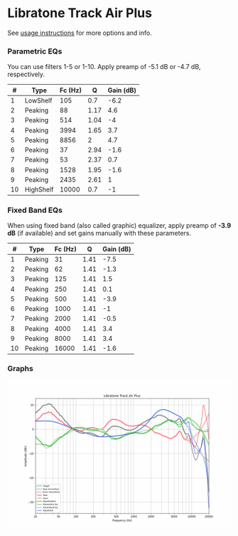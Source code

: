 # Libratone Track Air Plus
See [usage instructions](https://github.com/jaakkopasanen/AutoEq#usage) for more options and info.

### Parametric EQs
You can use filters 1-5 or 1-10. Apply preamp of -5.1 dB or -4.7 dB, respectively.

|   # | Type      |   Fc (Hz) |    Q |   Gain (dB) |
|-----|-----------|-----------|------|-------------|
|   1 | LowShelf  |       105 | 0.7  |        -6.2 |
|   2 | Peaking   |        88 | 1.17 |         4.6 |
|   3 | Peaking   |       514 | 1.04 |        -4   |
|   4 | Peaking   |      3994 | 1.65 |         3.7 |
|   5 | Peaking   |      8856 | 2    |         4.7 |
|   6 | Peaking   |        37 | 2.94 |        -1.6 |
|   7 | Peaking   |        53 | 2.37 |         0.7 |
|   8 | Peaking   |      1528 | 1.95 |        -1.6 |
|   9 | Peaking   |      2435 | 2.61 |         1   |
|  10 | HighShelf |     10000 | 0.7  |        -1   |

### Fixed Band EQs
When using fixed band (also called graphic) equalizer, apply preamp of **-3.9 dB** (if available) and set gains manually with these parameters.

|   # | Type    |   Fc (Hz) |    Q |   Gain (dB) |
|-----|---------|-----------|------|-------------|
|   1 | Peaking |        31 | 1.41 |        -7.5 |
|   2 | Peaking |        62 | 1.41 |        -1.3 |
|   3 | Peaking |       125 | 1.41 |         1.5 |
|   4 | Peaking |       250 | 1.41 |         0.1 |
|   5 | Peaking |       500 | 1.41 |        -3.9 |
|   6 | Peaking |      1000 | 1.41 |        -1   |
|   7 | Peaking |      2000 | 1.41 |        -0.5 |
|   8 | Peaking |      4000 | 1.41 |         3.4 |
|   9 | Peaking |      8000 | 1.41 |         3.4 |
|  10 | Peaking |     16000 | 1.41 |        -1.6 |

### Graphs
![](./Libratone%20Track%20Air%20Plus.png)
